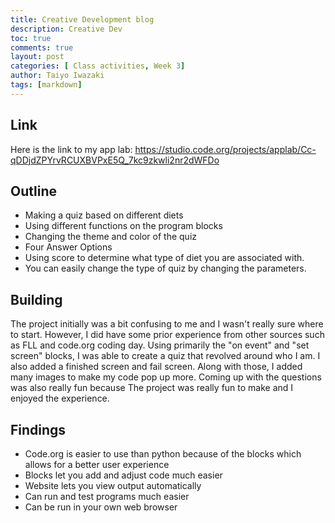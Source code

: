 ```yaml
---
title: Creative Development blog
description: Creative Dev
toc: true
comments: true
layout: post
categories: [ Class activities, Week 3]
author: Taiyo Iwazaki
tags: [markdown]
---
```


## Link
Here is the link to my app lab: <https://studio.code.org/projects/applab/Cc-qDDjdZPYrvRCUXBVPxE5Q_7kc9zkwli2nr2dWFDo>

## Outline
- Making a quiz based on different diets
- Using different functions on the program blocks
- Changing the theme and color of the quiz
- Four Answer Options
- Using score to determine what type of diet you are associated with.
- You can easily change the type of quiz by changing the parameters.

## Building
The project initially was a bit confusing to me and I wasn't really sure where to start. However, I did have some prior experience from other sources such as FLL and code.org coding day. Using primarily the "on event" and "set screen" blocks, I was able to create a quiz that revolved around who I am. I also added a finished screen and fail screen. Along with those, I added many images to make my code pop up more. Coming up with the questions was also really fun because The project was really fun to make and I enjoyed the experience. 

## Findings
- Code.org is easier to use than python because of the blocks which allows for a better user experience
- Blocks let you add and adjust code much easier
- Website lets you view output automatically
- Can run and test programs much easier
- Can be run in your own web browser











